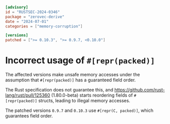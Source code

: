 ```toml
[advisory]
id = "RUSTSEC-2024-0346"
package = "zerovec-derive"
date = "2024-07-01"
categories = ["memory-corruption"]

[versions]
patched = [">= 0.10.3", ">= 0.9.7, <0.10.0"]
```

# Incorrect usage of `#[repr(packed)]`

The affected versions make unsafe memory accesses under the assumption that `#[repr(packed)]` has a guaranteed field order. 

The Rust specification does not guarantee this, and https://github.com/rust-lang/rust/pull/125360 (1.80.0-beta) starts 
reordering fields of `#[repr(packed)]` structs, leading to illegal memory accesses.

The patched versions `0.9.7` and `0.10.3` use `#[repr(C, packed)]`, which guarantees field order.
